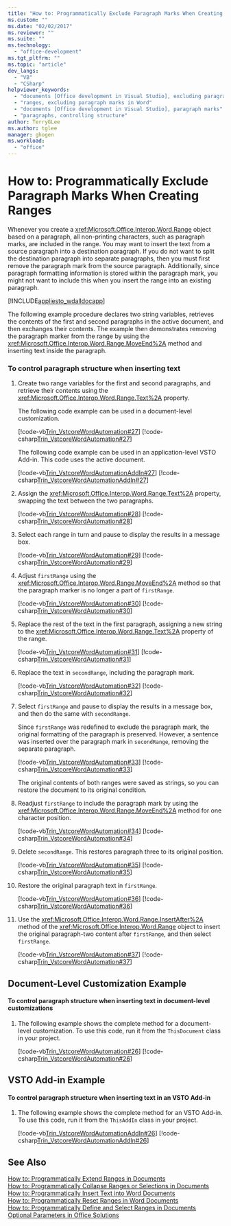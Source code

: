 ```yaml
---
title: "How to: Programmatically Exclude Paragraph Marks When Creating Ranges | Microsoft Docs"
ms.custom: ""
ms.date: "02/02/2017"
ms.reviewer: ""
ms.suite: ""
ms.technology: 
  - "office-development"
ms.tgt_pltfrm: ""
ms.topic: "article"
dev_langs: 
  - "VB"
  - "CSharp"
helpviewer_keywords: 
  - "documents [Office development in Visual Studio], excluding paragraphs"
  - "ranges, excluding paragraph marks in Word"
  - "documents [Office development in Visual Studio], paragraph marks"
  - "paragraphs, controlling structure"
author: TerryGLee
ms.author: tglee
manager: ghogen
ms.workload: 
  - "office"
---
```

# How to: Programmatically Exclude Paragraph Marks When Creating Ranges
  Whenever you create a <xref:Microsoft.Office.Interop.Word.Range> object based on a paragraph, all non-printing characters, such as paragraph marks, are included in the range. You may want to insert the text from a source paragraph into a destination paragraph. If you do not want to split the destination paragraph into separate paragraphs, then you must first remove the paragraph mark from the source paragraph. Additionally, since paragraph formatting information is stored within the paragraph mark, you might not want to include this when you insert the range into an existing paragraph.  
  
 [!INCLUDE[appliesto_wdalldocapp](../vsto/includes/appliesto-wdalldocapp-md.md)]  
  
 The following example procedure declares two string variables, retrieves the contents of the first and second paragraphs in the active document, and then exchanges their contents. The example then demonstrates removing the paragraph marker from the range by using the <xref:Microsoft.Office.Interop.Word.Range.MoveEnd%2A> method and inserting text inside the paragraph.  
  
### To control paragraph structure when inserting text  
  
1.  Create two range variables for the first and second paragraphs, and retrieve their contents using the <xref:Microsoft.Office.Interop.Word.Range.Text%2A> property.  
  
     The following code example can be used in a document-level customization.  
  
     [!code-vb[Trin_VstcoreWordAutomation#27](../vsto/codesnippet/VisualBasic/Trin_VstcoreWordAutomationVB/ThisDocument.vb#27)]
     [!code-csharp[Trin_VstcoreWordAutomation#27](../vsto/codesnippet/CSharp/Trin_VstcoreWordAutomationCS/ThisDocument.cs#27)]  
  
     The following code example can be used in an application-level VSTO Add-in. This code uses the active document.  
  
     [!code-vb[Trin_VstcoreWordAutomationAddIn#27](../vsto/codesnippet/VisualBasic/Trin_VstcoreWordAutomationAddIn/ThisAddIn.vb#27)]
     [!code-csharp[Trin_VstcoreWordAutomationAddIn#27](../vsto/codesnippet/CSharp/Trin_VstcoreWordAutomationAddIn/ThisAddIn.cs#27)]  
  
2.  Assign the <xref:Microsoft.Office.Interop.Word.Range.Text%2A> property, swapping the text between the two paragraphs.  
  
     [!code-vb[Trin_VstcoreWordAutomation#28](../vsto/codesnippet/VisualBasic/Trin_VstcoreWordAutomationVB/ThisDocument.vb#28)]
     [!code-csharp[Trin_VstcoreWordAutomation#28](../vsto/codesnippet/CSharp/Trin_VstcoreWordAutomationCS/ThisDocument.cs#28)]  
  
3.  Select each range in turn and pause to display the results in a message box.  
  
     [!code-vb[Trin_VstcoreWordAutomation#29](../vsto/codesnippet/VisualBasic/Trin_VstcoreWordAutomationVB/ThisDocument.vb#29)]
     [!code-csharp[Trin_VstcoreWordAutomation#29](../vsto/codesnippet/CSharp/Trin_VstcoreWordAutomationCS/ThisDocument.cs#29)]  
  
4.  Adjust `firstRange` using the <xref:Microsoft.Office.Interop.Word.Range.MoveEnd%2A> method so that the paragraph marker is no longer a part of `firstRange`.  
  
     [!code-vb[Trin_VstcoreWordAutomation#30](../vsto/codesnippet/VisualBasic/Trin_VstcoreWordAutomationVB/ThisDocument.vb#30)]
     [!code-csharp[Trin_VstcoreWordAutomation#30](../vsto/codesnippet/CSharp/Trin_VstcoreWordAutomationCS/ThisDocument.cs#30)]  
  
5.  Replace the rest of the text in the first paragraph, assigning a new string to the <xref:Microsoft.Office.Interop.Word.Range.Text%2A> property of the range.  
  
     [!code-vb[Trin_VstcoreWordAutomation#31](../vsto/codesnippet/VisualBasic/Trin_VstcoreWordAutomationVB/ThisDocument.vb#31)]
     [!code-csharp[Trin_VstcoreWordAutomation#31](../vsto/codesnippet/CSharp/Trin_VstcoreWordAutomationCS/ThisDocument.cs#31)]  
  
6.  Replace the text in `secondRange`, including the paragraph mark.  
  
     [!code-vb[Trin_VstcoreWordAutomation#32](../vsto/codesnippet/VisualBasic/Trin_VstcoreWordAutomationVB/ThisDocument.vb#32)]
     [!code-csharp[Trin_VstcoreWordAutomation#32](../vsto/codesnippet/CSharp/Trin_VstcoreWordAutomationCS/ThisDocument.cs#32)]  
  
7.  Select `firstRange` and pause to display the results in a message box, and then do the same with `secondRange`.  
  
     Since `firstRange` was redefined to exclude the paragraph mark, the original formatting of the paragraph is preserved. However, a sentence was inserted over the paragraph mark in `secondRange`, removing the separate paragraph.  
  
     [!code-vb[Trin_VstcoreWordAutomation#33](../vsto/codesnippet/VisualBasic/Trin_VstcoreWordAutomationVB/ThisDocument.vb#33)]
     [!code-csharp[Trin_VstcoreWordAutomation#33](../vsto/codesnippet/CSharp/Trin_VstcoreWordAutomationCS/ThisDocument.cs#33)]  
  
     The original contents of both ranges were saved as strings, so you can restore the document to its original condition.  
  
8.  Readjust `firstRange` to include the paragraph mark by using the <xref:Microsoft.Office.Interop.Word.Range.MoveEnd%2A> method for one character position.  
  
     [!code-vb[Trin_VstcoreWordAutomation#34](../vsto/codesnippet/VisualBasic/Trin_VstcoreWordAutomationVB/ThisDocument.vb#34)]
     [!code-csharp[Trin_VstcoreWordAutomation#34](../vsto/codesnippet/CSharp/Trin_VstcoreWordAutomationCS/ThisDocument.cs#34)]  
  
9. Delete `secondRange`. This restores paragraph three to its original position.  
  
     [!code-vb[Trin_VstcoreWordAutomation#35](../vsto/codesnippet/VisualBasic/Trin_VstcoreWordAutomationVB/ThisDocument.vb#35)]
     [!code-csharp[Trin_VstcoreWordAutomation#35](../vsto/codesnippet/CSharp/Trin_VstcoreWordAutomationCS/ThisDocument.cs#35)]  
  
10. Restore the original paragraph text in `firstRange`.  
  
     [!code-vb[Trin_VstcoreWordAutomation#36](../vsto/codesnippet/VisualBasic/Trin_VstcoreWordAutomationVB/ThisDocument.vb#36)]
     [!code-csharp[Trin_VstcoreWordAutomation#36](../vsto/codesnippet/CSharp/Trin_VstcoreWordAutomationCS/ThisDocument.cs#36)]  
  
11. Use the <xref:Microsoft.Office.Interop.Word.Range.InsertAfter%2A> method of the <xref:Microsoft.Office.Interop.Word.Range> object to insert the original paragraph-two content after `firstRange`, and then select `firstRange`.  
  
     [!code-vb[Trin_VstcoreWordAutomation#37](../vsto/codesnippet/VisualBasic/Trin_VstcoreWordAutomationVB/ThisDocument.vb#37)]
     [!code-csharp[Trin_VstcoreWordAutomation#37](../vsto/codesnippet/CSharp/Trin_VstcoreWordAutomationCS/ThisDocument.cs#37)]  
  
## Document-Level Customization Example  
  
#### To control paragraph structure when inserting text in document-level customizations  
  
1.  The following example shows the complete method for a document-level customization. To use this code, run it from the `ThisDocument` class in your project.  
  
     [!code-vb[Trin_VstcoreWordAutomation#26](../vsto/codesnippet/VisualBasic/Trin_VstcoreWordAutomationVB/ThisDocument.vb#26)]
     [!code-csharp[Trin_VstcoreWordAutomation#26](../vsto/codesnippet/CSharp/Trin_VstcoreWordAutomationCS/ThisDocument.cs#26)]  
  
## VSTO Add-in Example  
  
#### To control paragraph structure when inserting text in an VSTO Add-in  
  
1.  The following example shows the complete method for an VSTO Add-in. To use this code, run it from the `ThisAddIn` class in your project.  
  
     [!code-vb[Trin_VstcoreWordAutomationAddIn#26](../vsto/codesnippet/VisualBasic/Trin_VstcoreWordAutomationAddIn/ThisAddIn.vb#26)]
     [!code-csharp[Trin_VstcoreWordAutomationAddIn#26](../vsto/codesnippet/CSharp/Trin_VstcoreWordAutomationAddIn/ThisAddIn.cs#26)]  
  
## See Also  
 [How to: Programmatically Extend Ranges in Documents](../vsto/how-to-programmatically-extend-ranges-in-documents.md)   
 [How to: Programmatically Collapse Ranges or Selections in Documents](../vsto/how-to-programmatically-collapse-ranges-or-selections-in-documents.md)   
 [How to: Programmatically Insert Text into Word Documents](../vsto/how-to-programmatically-insert-text-into-word-documents.md)   
 [How to: Programmatically Reset Ranges in Word Documents](../vsto/how-to-programmatically-reset-ranges-in-word-documents.md)   
 [How to: Programmatically Define and Select Ranges in Documents](../vsto/how-to-programmatically-define-and-select-ranges-in-documents.md)   
 [Optional Parameters in Office Solutions](../vsto/optional-parameters-in-office-solutions.md)  
  
  